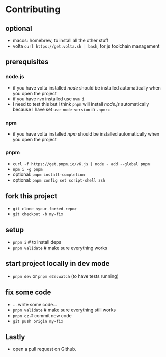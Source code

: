 # Contributing

## optional

- macos: homebrew, to install all the other stuff
- volta `curl https://get.volta.sh | bash`, for js toolchain management

## prerequisites

### node.js

- if you have volta installed _node_ should be installed automatically when you open the project
- if you have `nvm` installed use `nvm i`
- I need to test this but I think `pnpm` will install _node.js_ automatically because I have set `use-node-version` in `.npmrc`

### npm

- if you have volta installed _npm_ should be installed automatically when you open the project

### pnpm

- `curl -f https://get.pnpm.io/v6.js | node - add --global pnpm`
- `npm i -g pnpm`
- optional: `pnpm install-completion`
- optional: `pnpm config set script-shell zsh`

## fork this project

- `git clone <your-forked-repo>`
- `git checkout -b my-fix`

## setup

- `pnpm i` # to install deps
- `pnpm validate` # make sure everything works

## start project locally in dev mode

- `pnpm dev` or `pnpm e2e:watch` (to have tests running)

## fix some code

- ... write some code...
- `pnpm validate` # make sure everything still works
- `pnpm cz` # commit new code
- `git push origin my-fix`

## Lastly

- open a pull request on Github.
